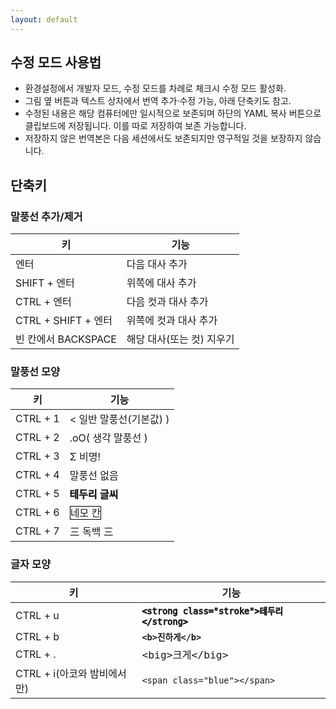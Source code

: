 ```yaml
---
layout: default
---
```


## 수정 모드 사용법

- 환경설정에서 개발자 모드, 수정 모드를 차례로 체크시 수정 모드 활성화.
- 그림 옆 버튼과 텍스트 상자에서 번역 추가·수정 가능, 아래 단축키도 참고.
- 수정된 내용은 해당 컴퓨터에만 일시적으로 보존되며 하단의 YAML 복사 버튼으로 클립보드에 저장됩니다. 이를 따로 저장하여 보존 가능합니다.
- 저장하지 않은 번역본은 다음 세션에서도 보존되지만 영구적일 것을 보장하지 않습니다.

## 단축키

### 말풍선 추가/제거

| 키                  | 기능                      |
| ------------------- | ------------------------- |
| 엔터                | 다음 대사 추가            |
| SHIFT + 엔터        | 위쪽에 대사 추가          |
| CTRL + 엔터         | 다음 컷과 대사 추가       |
| CTRL + SHIFT + 엔터 | 위쪽에 컷과 대사 추가     |
| 빈 칸에서 BACKSPACE | 해당 대사(또는 컷) 지우기 |

### 말풍선 모양

| 키       | 기능                                                             |
| -------- | ---------------------------------------------------------------- |
| CTRL + 1 | < 일반 말풍선(기본값) )                                          |
| CTRL + 2 | .oO( 생각 말풍선 )                                               |
| CTRL + 3 | Σ 비명!                                                          |
| CTRL + 4 | 말풍선 없음                                                      |
| CTRL + 5 | <span style="-webkit-text-stroke-width: 1px;">테두리 글씨</span> |
| CTRL + 6 | <span style="border: 1px solid black;">네모 칸</span>            |
| CTRL + 7 | 三 독백 三                                                       |

### 글자 모양

| 키                          | 기능                                                                                          |
| --------------------------- | --------------------------------------------------------------------------------------------- |
| CTRL + u                    | <span style="-webkit-text-stroke-width: 1px;">`<strong class="stroke">테두리</strong>`</span> |
| CTRL + b                    | <b>`<b>진하게</b>`</b>                                                                        |
| CTRL + .                    | <big>`<big>크게</big>`</big>                                                                  |
| CTRL + i(아코와 밤비에서만) | `<span class="blue"></span>`                                                                  |
